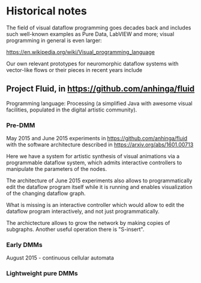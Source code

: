 # Historical notes

The field of visual dataflow programming goes decades back and includes such well-known examples as Pure Data, LabVIEW and more; visual programming in general is even larger:

https://en.wikipedia.org/wiki/Visual_programming_language

Our own relevant prototypes for neuromorphic dataflow systems with vector-like flows or their pieces in recent years include

## Project Fluid, in https://github.com/anhinga/fluid 

Programming language: Processing (a simplified Java with awesome visual facilities, populated in the digital artistic community).

### Pre-DMM

May 2015 and June 2015 experiments in https://github.com/anhinga/fluid with the software architecture described in https://arxiv.org/abs/1601.00713

Here we have a system for artistic synthesis of visual animations via a programmable dataflow system, which admits interactive controllers to manipulate the parameters of the nodes.

The architecture of June 2015 experiments also allows to programmatically edit the dataflow program itself while it is running and enables visualization of the changing dataflow graph.

What is missing is an interactive controller which would allow to edit the dataflow program interactively, and not just programmatically.

The archictecture allows to grow the network by making copies of subgraphs. Another useful operation there is "S-insert".

### Early DMMs

August 2015 - continuous cellular automata

### Lightweight pure DMMs 
